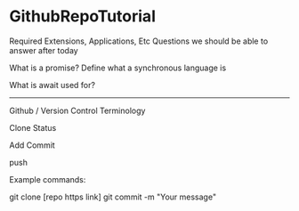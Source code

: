 # GithubRepoTutorial
Required Extensions, Applications, Etc
Questions we should be able to answer after today

What is a promise?
Define what a synchronous language is

What is await used for?

------------------------------------------------------------

Github / Version Control Terminology

Clone
Status

Add
Commit

push

Example commands:

git clone [repo https link]
git commit -m "Your message"
